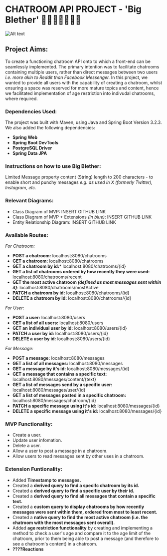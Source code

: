 # CHATROOM API PROJECT - 'Big Blether' 👩🏽‍💻💬👨🏾‍💻

![Alt text](https://lovely32.com/cdn/shop/products/image_9ff117ab-9e03-4b00-b486-59cb602b6001_1200x1200.jpg?v=1669466173 "Big Blether Logo")

## Project Aims:
To create a functioning chatroom API onto to which a front-end can be seamlessly implemented. The primary intention was to facilitate chatrooms containing multiple users, rather than direct messages between two users *i.e. more akin to Reddit than Facebook Messenger.* In this project, we wanted to provide all users with the capability of creating a chatroom, whilst ensuring a space was reserved for more mature topics and content, hence we facilitated implementation of age restriction into indivudal chatrooms, where required. 

### Dependencies Used:
The project was built with Maven, using Java and Spring Boot Version 3.2.3. 
We also added the following dependencies:
- **Spring Web**
- **Spring Boot DevTools**
- **PostgreSQL Driver**
- **Spring Data JPA**


### Instructions on how to use Big Blether:

Limited Message property content (String) length to 200 characters - to enable short and punchy messages *e.g. as used in X (formerly Twitter), Instagram, etc.* 

### Relevant Diagrams:
- Class Diagram of MVP: INSERT GITHUB LINK
- Class Diagram of MVP + Extensions *(in blue)*: INSERT GITHUB LINK
- Entity Relationship Diagram: INSERT GITHUB LINK

### Available Routes:
*For Chatroom:*
- **POST a chatroom:** localhost:8080/chatrooms 
- **GET a chatroom:** localhost:8080/chatrooms
- **GET a chatroom by id:*** localhost:8080/chatrooms/{id}
- **GET a list of chatrooms ordered by how recently they were used:** localhost:8080/chatrooms/recent
- **GET the most active chatroom *(defined as most messages sent within it)***: localhost:8080/chatrooms/mostActive
- **PATCH a chatroom by id:** localhost:8080/chatrooms/{id}
- **DELETE a chatroom by id:** localhost:8080/chatrooms/{id}

*For User:*
- **POST a user:** localhost:8080/users
- **GET a list of all users:** localhost:8080/users
- **GET an individual user by id:** localhost:8080/users/{id}
- **PATCH a user by id:** localhost:8080/users/{id}
- **DELETE a user by id:** localhost:8080/users/{id}

*For Message:*
- **POST a message:** localhost:8080/messages
- **GET a list of all messages:** localhost:8080/messages
- **GET a message by it's id:** localhost:8080/messages/{id}
- **GET a message that contains a specific text:** localhost:8080/messages/content/{text}
- **GET a list of messages send by a specific user:** localhost:8080/messages/user/{id}
- **GET a list of messages posted in a specific chatroom:** localhost:8080/messages/chatroom/{id}
- **PATCH a specific message using it's id:** localhost:8080/messages/{id}
- **DELETE a specific message using it's id:** localhost:8080/messages/{id}


### MVP Functionality:
- Create a user. 
- Update user infomation. 
- Delete a user. 
- Allow a user to post a message in a chatroom.
- Allow users to read messages sent by other uses in a chatroom. 

### Extension Funtionality:
- Added **Timestamp to messages.**
- Created a **derived query to find a specifc chatroom by its id.**
- Created a **derived query to find a specific user by their id.**
- Created a **derived query to find all messages that contain a specific text.**
- Created a **custom query to display chatrooms by how recently messages were sent within them, ordered from most to least recent.**
- Created a **native query to find the most active chatroom (i.e. the chatroom with the most messages sent overall).**
- Added **age restriction functionality** by creating and implementing a method to check a user's age and compare it to the age limit of the chatroom, prior to them being able to post a message (and therefore to see a chatroom's content) in a chatroom.
- **????Reactions**